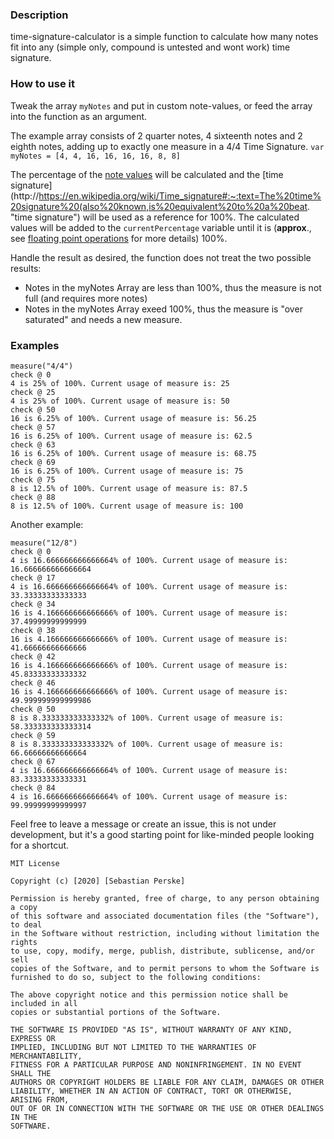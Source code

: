 ### Description

time-signature-calculator is a simple function to calculate how many notes fit into any (simple only, compound is untested and wont work) time signature.

### How to use it

Tweak the array `myNotes` and put in custom note-values, or feed the array into the function as an argument.

The example array consists of 2 quarter notes, 4 sixteenth notes and 2 eighth notes, adding up to exactly one measure in a 4/4 Time Signature.
`var myNotes = [4, 4, 16, 16, 16, 16, 8, 8]`

The percentage of the [note values](https://en.wikipedia.org/wiki/Note_value "note values") will be calculated and the [time signature](http://https://en.wikipedia.org/wiki/Time_signature#:~:text=The%20time%20signature%20(also%20known,is%20equivalent%20to%20a%20beat. "time signature") will be used as a reference for 100%. The calculated values will be added to the `currentPercentage` variable until it is (**approx**., see [floating point operations](https://stackoverflow.com/a/16082201 "floating point operations") for more details) 100%.

Handle the result as desired, the function does not treat the two possible results:

- Notes in the myNotes Array are less than 100%, thus the measure is not full (and requires more notes)
- Notes in the myNotes Array exeed 100%, thus the measure is "over saturated" and needs a new measure.


### Examples

    measure("4/4")
    check @ 0
    4 is 25% of 100%. Current usage of measure is: 25
    check @ 25
    4 is 25% of 100%. Current usage of measure is: 50
    check @ 50
    16 is 6.25% of 100%. Current usage of measure is: 56.25
    check @ 57
    16 is 6.25% of 100%. Current usage of measure is: 62.5
    check @ 63
    16 is 6.25% of 100%. Current usage of measure is: 68.75
    check @ 69
    16 is 6.25% of 100%. Current usage of measure is: 75
    check @ 75
    8 is 12.5% of 100%. Current usage of measure is: 87.5
    check @ 88
    8 is 12.5% of 100%. Current usage of measure is: 100

Another example:

    measure("12/8")
    check @ 0
    4 is 16.666666666666664% of 100%. Current usage of measure is: 16.666666666666664
    check @ 17
    4 is 16.666666666666664% of 100%. Current usage of measure is: 33.33333333333333
    check @ 34
    16 is 4.166666666666666% of 100%. Current usage of measure is: 37.49999999999999
    check @ 38
    16 is 4.166666666666666% of 100%. Current usage of measure is: 41.66666666666666
    check @ 42
    16 is 4.166666666666666% of 100%. Current usage of measure is: 45.83333333333332
    check @ 46
    16 is 4.166666666666666% of 100%. Current usage of measure is: 49.999999999999986
    check @ 50
    8 is 8.333333333333332% of 100%. Current usage of measure is: 58.333333333333314
    check @ 59
    8 is 8.333333333333332% of 100%. Current usage of measure is: 66.66666666666664
    check @ 67
    4 is 16.666666666666664% of 100%. Current usage of measure is: 83.33333333333331
    check @ 84
    4 is 16.666666666666664% of 100%. Current usage of measure is: 99.99999999999997



Feel free to leave a message or create an issue, this is not under development, but it's a good starting point for like-minded people looking for a shortcut.

    MIT License
    
    Copyright (c) [2020] [Sebastian Perske]
    
    Permission is hereby granted, free of charge, to any person obtaining a copy
    of this software and associated documentation files (the "Software"), to deal
    in the Software without restriction, including without limitation the rights
    to use, copy, modify, merge, publish, distribute, sublicense, and/or sell
    copies of the Software, and to permit persons to whom the Software is
    furnished to do so, subject to the following conditions:
    
    The above copyright notice and this permission notice shall be included in all
    copies or substantial portions of the Software.
    
    THE SOFTWARE IS PROVIDED "AS IS", WITHOUT WARRANTY OF ANY KIND, EXPRESS OR
    IMPLIED, INCLUDING BUT NOT LIMITED TO THE WARRANTIES OF MERCHANTABILITY,
    FITNESS FOR A PARTICULAR PURPOSE AND NONINFRINGEMENT. IN NO EVENT SHALL THE
    AUTHORS OR COPYRIGHT HOLDERS BE LIABLE FOR ANY CLAIM, DAMAGES OR OTHER
    LIABILITY, WHETHER IN AN ACTION OF CONTRACT, TORT OR OTHERWISE, ARISING FROM,
    OUT OF OR IN CONNECTION WITH THE SOFTWARE OR THE USE OR OTHER DEALINGS IN THE
    SOFTWARE.
